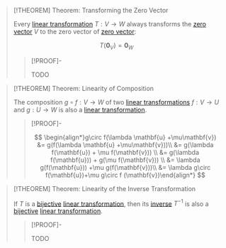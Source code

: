 >[!THEOREM] Theorem: Transforming the Zero Vector
>
>Every [linear transformation](Linear%20Transformation.md) $T: V \to W$ always transforms the [zero vector](../Vector%20Spaces/Vector%20Space.md) $V$ to the zero vector of [zero vector](../Vector%20Spaces/Vector%20Space.md):
>
>$$
>T(\mathbf{0}_V) = \mathbf{0}_W
>$$
>
>>[!PROOF]-
>>
>>TODO
>>
>

>[!THEOREM] Theorem: Linearity of Composition
>
>The composition $g\circ f: V\to W$ of two [linear transformations](Linear%20Transformation.md) $f: V \to U$ and $g: U \to W$ is also a [linear transformation](Linear%20Transformation.md).
>
>>[!PROOF]-
>>
>>$$
>>\begin{align*}g\circ f(\lambda \mathbf{u} +\mu\mathbf{v}) &= g(f(\lambda \mathbf{u} +\mu\mathbf{v}))\\ &= g(\lambda f(\mathbf{u}) + \mu f(\mathbf{v})) \\ &= g(\lambda f(\mathbf{u})) + g(\mu f(\mathbf{v})) \\ &= \lambda g(f(\mathbf{u})) +\mu g(f(\mathbf{v}))\\ &= \lambda g\circ f(\mathbf{u})+\mu g\circ f (\mathbf{v})\end{align*}
>>$$
>>
>

>[!THEOREM] Theorem: Linearity of the Inverse Transformation
>
>If $T$ is a [bijective](../../../Analysis/Functions/Types%20of%20Functions/Bijection.md) [linear transformation](Linear%20Transformation.md), then its [inverse](../../../Analysis/Functions/Types%20of%20Functions/Inverse%20Function.md) $T^{-1}$ is also a [bijective](../../../Analysis/Functions/Types%20of%20Functions/Bijection.md) [linear transformation](Linear%20Transformation.md).
>
>>[!PROOF]-
>>
>>TODO
>>
>